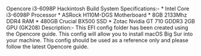 Opencore i3-6098P Hackintosh Build System Specifications:- \* Intel Core
i3-6098P Processor \* ASRock H110M-DGS Motherboard \* 8GB 2133Mhz DDR4
RAM \* 480GB Crucial BX500 SSD \* Zotac Nvidia GT 710 GDDR3 2GB GPU
(GK208) Description:- This EFI config folder has been created using the
Opencore guide. This config will allow you to install macOS Big Sur into
your machine. This config should be used as a reference only and please
follow the latest Opencore guide.

 
